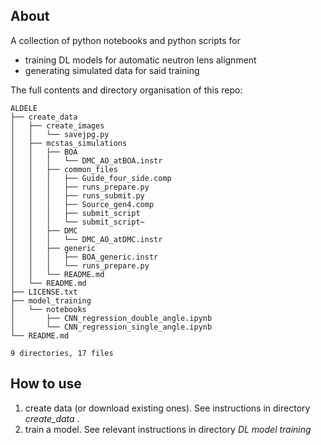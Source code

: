 ## About
A collection of python notebooks and python scripts for
  + training DL models for automatic neutron lens alignment
  + generating simulated data for said training
  
The full contents and directory organisation of this repo:

```
ALDELE
├── create_data
│   ├── create_images
│   │   └── savejpg.py
│   ├── mcstas_simulations
│   │   ├── BOA
│   │   │   └── DMC_AO_atBOA.instr
│   │   ├── common_files
│   │   │   ├── Guide_four_side.comp
│   │   │   ├── runs_prepare.py
│   │   │   ├── runs_submit.py
│   │   │   ├── Source_gen4.comp
│   │   │   ├── submit_script
│   │   │   └── submit_script~
│   │   ├── DMC
│   │   │   └── DMC_AO_atDMC.instr
│   │   ├── generic
│   │   │   ├── BOA_generic.instr
│   │   │   └── runs_prepare.py
│   │   └── README.md
│   └── README.md
├── LICENSE.txt
├── model_training
│   └── notebooks
│       ├── CNN_regression_double_angle.ipynb
│       └── CNN_regression_single_angle.ipynb
└── README.md

9 directories, 17 files

```

## How to use

1) create data (or download existing ones). See instructions in directory _create_data_ .
2) train a model. See relevant instructions in directory _DL model training_
